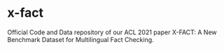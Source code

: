 # x-fact
Official Code and Data repository of our ACL 2021 paper X-FACT: A New Benchmark Dataset for Multilingual Fact Checking.
